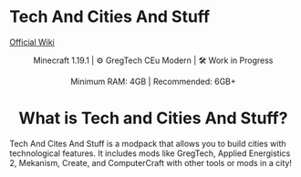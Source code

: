 # Tech And Cities And Stuff
<a href="https://shiftbridge.github.io/tacas-docs/">Official Wiki</a>
<p style="text-align: center;">Minecraft 1.19.1 | ⚙️ GregTech CEu Modern | 🛠️ Work in Progress</p>
<p style="text-align: center;">Minimum RAM: 4GB | Recommended: 6GB+</p>
<h1 style="text-align: center;">What is Tech and Cities And Stuff?</h1>

Tech And Cites And Stuff is a modpack that allows you to build cities with technological features. It includes mods like GregTech, Applied Energistics 2, Mekanism, Create, and ComputerCraft with other tools or mods in a city!
